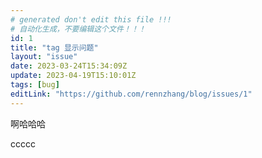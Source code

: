 ```yaml
---
# generated don't edit this file !!!
# 自动化生成，不要编辑这个文件！！！
id: 1
title: "tag 显示问题"
layout: "issue"
date: 2023-03-24T15:34:09Z
update: 2023-04-19T15:10:01Z
tags: [bug]
editLink: "https://github.com/rennzhang/blog/issues/1"
---
```


啊哈哈哈

ccccc
